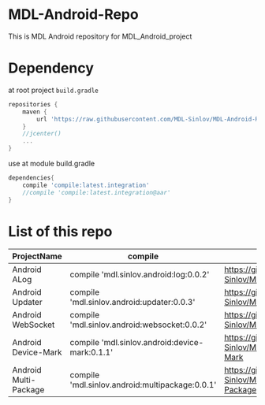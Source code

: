 # MDL-Android-Repo

This is MDL Android repository for MDL_Android_project

# Dependency

at root project `build.gradle`

```gradle
repositories {
    maven {
        url 'https://raw.githubusercontent.com/MDL-Sinlov/MDL-Android-Repo/master/mvn-repo/'
    }
    //jcenter()
    ...
}
```

use at module build.gradle

```gradle
dependencies{
    compile 'compile:latest.integration'
    //compile 'compile:latest.integration@aar'
}
```

# List of this repo

|ProjectName|compile|URL|
|-----------|-------|---|
|Android ALog|compile 'mdl.sinlov.android:log:0.0.2'|https://github.com/MDL-Sinlov/MDL_Android_Log|
|Android Updater|compile 'mdl.sinlov.android:updater:0.0.3'|https://github.com/MDL-Sinlov/MDL_Android_Updater|
|Android WebSocket|compile 'mdl.sinlov.android:websocket:0.0.2'|https://github.com/MDL-Sinlov/MDL_Android_WebSokcet|
|Android Device-Mark|compile 'mdl.sinlov.android:device-mark:0.1.1'|https://github.com/MDL-Sinlov/MDL_Android-Device-Mark|
|Android Multi-Package|compile 'mdl.sinlov.android:multipackage:0.0.1'|https://github.com/MDL-Sinlov/MDL_Android-Multi-Package|
